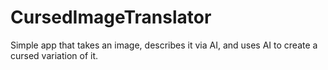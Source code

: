 # CursedImageTranslator
Simple app that takes an image, describes it via AI, and uses AI to create a cursed variation of it.
